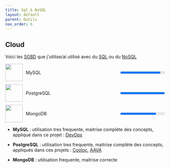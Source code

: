 ```yaml
---
title: Sql & NoSQL
layout: default
parent: Outils
nav_order: 6
---
```


## Cloud

Voici les [SGBD](https://fr.wikipedia.org/wiki/Syst%C3%A8me_de_gestion_de_base_de_donn%C3%A9es) que j'utilise/ai utilisé avec du [SQL](https://fr.wikipedia.org/wiki/Structured_Query_Language) ou du [NoSQL](https://fr.wikipedia.org/wiki/NoSQL)

<div style="display:flex;align-items:center;margin-bottom:10px;">
  <img src="https://www.svgrepo.com/show/439233/mysql.svg" width="55" height="55" style="margin-right:10px;">
  <span style="flex:1;">MySQL</span>
  <progress value="90" max="100"></progress>
</div>

<div style="display:flex;align-items:center;margin-bottom:10px;">
  <img src="https://www.svgrepo.com/show/439268/postgresql.svg" width="55" height="55" style="margin-right:10px;">
  <span style="flex:1;">PostgreSQL</span>
  <progress value="100" max="100"></progress>
</div>

<div style="display:flex;align-items:center;margin-bottom:10px;">
  <img src="https://www.svgrepo.com/show/439231/mongodb.svg" width="55" height="55" style="margin-right:10px;">
  <span style="flex:1;">MongoDB</span>
  <progress value="80" max="100"></progress>
</div>

- **MySQL** : utilisation tres frequente, maitrise complète des concepts, appliqué dans ce projet : [DevOps](lien)

- **PostgreSQL** : utilisation tres frequente, maitrise complète des concepts, appliqués dans ces projets : [Cooloc](lien), [AAVA](lien)

- **MongoDB** : utilisation frequente, maitrise correcte
